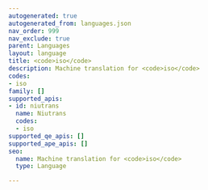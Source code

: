 ```yaml
---
autogenerated: true
autogenerated_from: languages.json
nav_order: 999
nav_exclude: true
parent: Languages
layout: language
title: <code>iso</code>
description: Machine translation for <code>iso</code>
codes:
- iso
family: []
supported_apis:
- id: niutrans
  name: Niutrans
  codes:
  - iso
supported_qe_apis: []
supported_ape_apis: []
seo:
  name: Machine translation for <code>iso</code>
  type: Language

---
```


